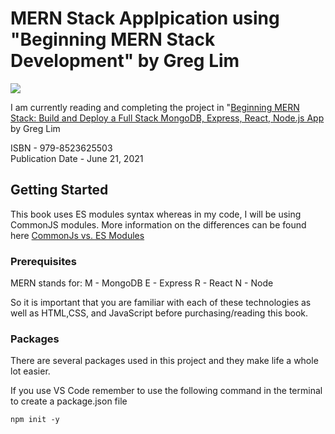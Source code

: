 # MERN Stack Applpication using "Beginning MERN Stack Development" by Greg Lim

<img src="https://m.media-amazon.com/images/P/B0979MGJ5J.01._SCLZZZZZZZ_SX500_.jpg">

I am currently reading and completing the project in "[Beginning MERN Stack: Build and Deploy a Full Stack MongoDB, Express, React, Node.js App](https://www.amazon.com/Beginning-MERN-Stack-MongoDB-Express/dp/B0979MGJ5J) 
by Greg Lim

ISBN - 979-8523625503<br />
Publication Date - June 21, 2021


## Getting Started
This book uses ES modules syntax whereas in my code, I will be using CommonJS modules. More information on the differences can be found here [CommonJs vs. ES Modules](https://blog.logrocket.com/commonjs-vs-es-modules-node-js/)

### Prerequisites
MERN stands for:
M - MongoDB
E - Express
R - React
N - Node

So it is important that you are familiar with each of these technologies as well as HTML,CSS, and JavaScript before purchasing/reading this book.
 
### Packages
There are several packages used in this project and they make life a whole lot easier. 

If you use VS Code remember to use the following command in the terminal to create a package.json file

    npm init -y




